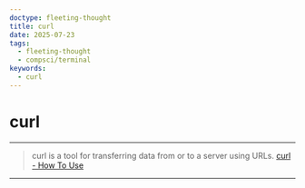 ```yaml
---
doctype: fleeting-thought
title: curl
date: 2025-07-23
tags:
  - fleeting-thought
  - compsci/terminal
keywords:
  - curl
---
```


# curl
---
> curl is a tool for transferring data from or to a server using URLs.
> [curl - How To Use](https://curl.se/docs/manpage.html)



---